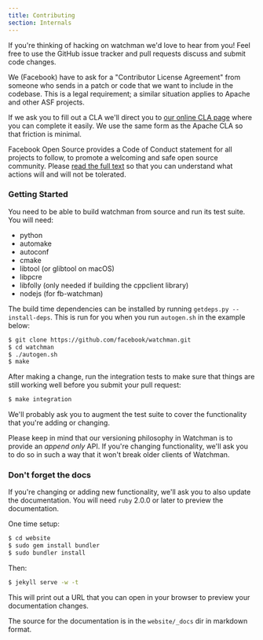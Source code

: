 ```yaml
---
title: Contributing
section: Internals
---
```


If you're thinking of hacking on watchman we'd love to hear from you! Feel free
to use the GitHub issue tracker and pull requests discuss and submit code
changes.

We (Facebook) have to ask for a "Contributor License Agreement" from someone who
sends in a patch or code that we want to include in the codebase. This is a
legal requirement; a similar situation applies to Apache and other ASF projects.

If we ask you to fill out a CLA we'll direct you to
[our online CLA page](https://code.facebook.com/cla) where you can complete it
easily. We use the same form as the Apache CLA so that friction is minimal.

Facebook Open Source provides a Code of Conduct statement for all projects to
follow, to promote a welcoming and safe open source community. Please
[read the full text](https://code.facebook.com/codeofconduct) so that you can
understand what actions will and will not be tolerated.

### Getting Started

You need to be able to build watchman from source and run its test suite. You
will need:

- python
- automake
- autoconf
- cmake
- libtool (or glibtool on macOS)
- libpcre
- libfolly (only needed if building the cppclient library)
- nodejs (for fb-watchman)

The build time dependencies can be installed by running
`getdeps.py --install-deps`. This is run for you when you run `autogen.sh` in
the example below:

```bash
$ git clone https://github.com/facebook/watchman.git
$ cd watchman
$ ./autogen.sh
$ make
```

After making a change, run the integration tests to make sure that things are
still working well before you submit your pull request:

```bash
$ make integration
```

We'll probably ask you to augment the test suite to cover the functionality that
you're adding or changing.

Please keep in mind that our versioning philosophy in Watchman is to provide an
_append only_ API. If you're changing functionality, we'll ask you to do so in
such a way that it won't break older clients of Watchman.

### Don't forget the docs

If you're changing or adding new functionality, we'll ask you to also update the
documentation. You will need `ruby` 2.0.0 or later to preview the documentation.

One time setup:

```bash
$ cd website
$ sudo gem install bundler
$ sudo bundler install
```

Then:

```bash
$ jekyll serve -w -t
```

This will print out a URL that you can open in your browser to preview your
documentation changes.

The source for the documentation is in the `website/_docs` dir in markdown
format.
